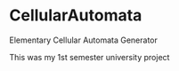 # CellularAutomata
Elementary Cellular Automata Generator

This was my 1st semester university project
